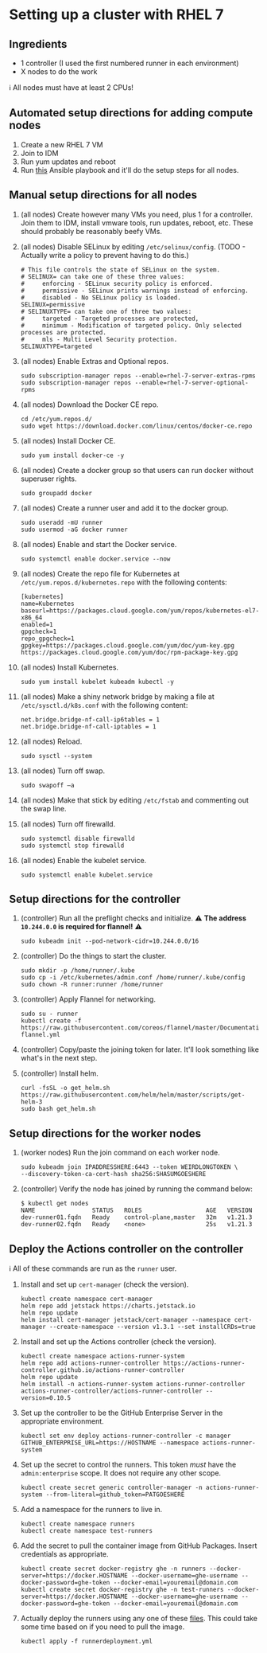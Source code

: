 # Setting up a cluster with RHEL 7

## Ingredients

- 1 controller (I used the first numbered runner in each environment)
- X nodes to do the work

:information_source:  All nodes must have at least 2 CPUs!

## Automated setup directions for adding compute nodes

1. Create a new RHEL 7 VM
1. Join to IDM
1. Run yum updates and reboot
1. Run [this](../../ansible/actions-runner.yml) Ansible playbook and it'll do the setup steps for all nodes.

## Manual setup directions for all nodes

1. (all nodes) Create however many VMs you need, plus 1 for a controller.  Join them to IDM, install vmware tools, run updates, reboot, etc.  These should probably be reasonably beefy VMs.

1. (all nodes) Disable SELinux by editing `/etc/selinux/config`.  (TODO - Actually write a policy to prevent having to do this.)

    ```shell
    # This file controls the state of SELinux on the system.
    # SELINUX= can take one of these three values:
    #     enforcing - SELinux security policy is enforced.
    #     permissive - SELinux prints warnings instead of enforcing.
    #     disabled - No SELinux policy is loaded.
    SELINUX=permissive
    # SELINUXTYPE= can take one of three two values:
    #     targeted - Targeted processes are protected,
    #     minimum - Modification of targeted policy. Only selected processes are protected.
    #     mls - Multi Level Security protection.
    SELINUXTYPE=targeted
    ```

1. (all nodes) Enable Extras and Optional repos.

    ```shell
    sudo subscription-manager repos --enable=rhel-7-server-extras-rpms
    sudo subscription-manager repos --enable=rhel-7-server-optional-rpms
    ```

1. (all nodes) Download the Docker CE repo.

    ```shell
    cd /etc/yum.repos.d/
    sudo wget https://download.docker.com/linux/centos/docker-ce.repo
    ```

1. (all nodes) Install Docker CE.

    ```shell
    sudo yum install docker-ce -y
    ```

1. (all nodes) Create a docker group so that users can run docker without superuser rights.

    ```shell
    sudo groupadd docker
    ```

1. (all nodes) Create a runner user and add it to the docker group.

    ```shell
    sudo useradd -mU runner
    sudo usermod -aG docker runner
    ```

1. (all nodes) Enable and start the Docker service.

    ```shell
    sudo systemctl enable docker.service --now
    ```

1. (all nodes) Create the repo file for Kubernetes at `/etc/yum.repos.d/kubernetes.repo` with the following contents:

    ```shell
    [kubernetes]
    name=Kubernetes
    baseurl=https://packages.cloud.google.com/yum/repos/kubernetes-el7-x86_64
    enabled=1
    gpgcheck=1
    repo_gpgcheck=1
    gpgkey=https://packages.cloud.google.com/yum/doc/yum-key.gpg https://packages.cloud.google.com/yum/doc/rpm-package-key.gpg
    ```

1. (all nodes) Install Kubernetes.

    ```shell
    sudo yum install kubelet kubeadm kubectl -y
    ```

1. (all nodes) Make a shiny network bridge by making a file at `/etc/sysctl.d/k8s.conf` with the following content:

    ```shell
    net.bridge.bridge-nf-call-ip6tables = 1
    net.bridge.bridge-nf-call-iptables = 1
    ```

1. (all nodes) Reload.

    ```shell
    sudo sysctl --system
    ```

1. (all nodes) Turn off swap.

    ```shell
    sudo swapoff –a
    ```

1. (all nodes) Make that stick by editing `/etc/fstab` and commenting out the swap line.

1. (all nodes) Turn off firewalld.

    ```shell
    sudo systemctl disable firewalld
    sudo systemctl stop firewalld
    ```

1. (all nodes) Enable the kubelet service.

    ```shell
    sudo systemctl enable kubelet.service
    ```

## Setup directions for the controller

1. (controller) Run all the preflight checks and initialize.  :warning: **The address `10.244.0.0` is required for flannel!** :warning:

    ```shell
    sudo kubeadm init --pod-network-cidr=10.244.0.0/16
    ```

1. (controller) Do the things to start the cluster.

    ```shell
    sudo mkdir -p /home/runner/.kube
    sudo cp -i /etc/kubernetes/admin.conf /home/runner/.kube/config
    sudo chown -R runner:runner /home/runner
    ```

1. (controller) Apply Flannel for networking.

    ```shell
    sudo su - runner
    kubectl create -f https://raw.githubusercontent.com/coreos/flannel/master/Documentation/kube-flannel.yml
    ```

1. (controller) Copy/paste the joining token for later.  It'll look something like what's in the next step.

1. (controller) Install helm.

    ```shell
    curl -fsSL -o get_helm.sh https://raw.githubusercontent.com/helm/helm/master/scripts/get-helm-3
    sudo bash get_helm.sh
    ```

## Setup directions for the worker nodes

1. (worker nodes) Run the join command on each worker node.

    ```shell
    sudo kubeadm join IPADDRESSHERE:6443 --token WEIRDLONGTOKEN \
    --discovery-token-ca-cert-hash sha256:SHASUMGOESHERE
    ```

1. (controller) Verify the node has joined by running the command below:

    ```shell
    $ kubectl get nodes
    NAME                STATUS   ROLES                  AGE   VERSION
    dev-runner01.fqdn   Ready    control-plane,master   32m   v1.21.3
    dev-runner02.fqdn   Ready    <none>                 25s   v1.21.3
    ```

## Deploy the Actions controller on the controller

:information_source: All of these commands are run as the `runner` user.

1. Install and set up `cert-manager` (check the version).

    ```shell
    kubectl create namespace cert-manager
    helm repo add jetstack https://charts.jetstack.io
    helm repo update
    helm install cert-manager jetstack/cert-manager --namespace cert-manager --create-namespace --version v1.3.1 --set installCRDs=true
    ```

1. Install and set up the Actions controller (check the version).

    ```shell
    kubectl create namespace actions-runner-system
    helm repo add actions-runner-controller https://actions-runner-controller.github.io/actions-runner-controller
    helm repo update
    helm install -n actions-runner-system actions-runner-controller actions-runner-controller/actions-runner-controller --version=0.10.5
    ```

1. Set up the controller to be the GitHub Enterprise Server in the appropriate environment.

    ```shell
    kubectl set env deploy actions-runner-controller -c manager GITHUB_ENTERPRISE_URL=https://HOSTNAME --namespace actions-runner-system
    ```

1. Set up the secret to control the runners.  This token _must_ have the `admin:enterprise` scope.  It does not require any other scope.

    ```shell
    kubectl create secret generic controller-manager -n actions-runner-system --from-literal=github_token=PATGOESHERE
    ```

1. Add a namespace for the runners to live in.

    ```shell
    kubectl create namespace runners
    kubectl create namespace test-runners
    ```

1. Add the secret to pull the container image from GitHub Packages.  Insert credentials as appropriate.  

    ```shell
    kubectl create secret docker-registry ghe -n runners --docker-server=https://docker.HOSTNAME --docker-username=ghe-username --docker-password=ghe-token --docker-email=youremail@domain.com
    kubectl create secret docker-registry ghe -n test-runners --docker-server=https://docker.HOSTNAME --docker-username=ghe-username --docker-password=ghe-token --docker-email=youremail@domain.com
    ```

1. Actually deploy the runners using any one of these [files](../deployments).  This could take some time based on if you need to pull the image.

    ```shell
    kubectl apply -f runnerdeployment.yml
    ```
